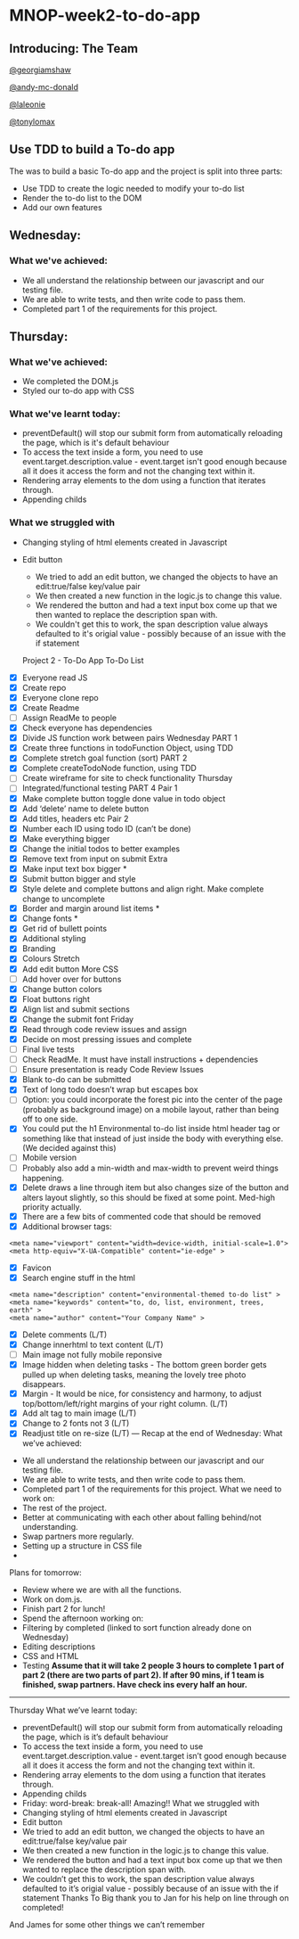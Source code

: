 # MNOP-week2-to-do-app

## Introducing: The Team

[@georgiamshaw](https://github.com/georgiamshaw)

[@andy-mc-donald](https://github.com/andy-mc-donald)

[@laleonie](https://github.com/LaLeonie)

[@tonylomax](https://github.com/tonylomax)

## Use TDD to build a To-do app

The was to build a basic To-do app and the project is split into three parts:
* Use TDD to create the logic needed to modify your to-do list 
* Render the to-do list to the DOM
* Add our own features

## Wednesday:
### What we've achieved:

* We all understand the relationship between our javascript and our testing file.
* We are able to write tests, and then write code to pass them.
* Completed part 1 of the requirements for this project.

## Thursday:
### What we've achieved:
* We completed the DOM.js
* Styled our to-do app with CSS


### What we've learnt today:
* preventDefault() will stop our submit form from automatically reloading the page, which is it's default behaviour
* To access the text inside a form, you need to use event.target.description.value - event.target isn't good enough because all it does it access the form and not the changing text within it.
* Rendering array elements to the dom using a function that iterates through.
* Appending childs

### What we struggled with
* Changing styling of html elements created in Javascript 
* Edit button
    * We tried to add an edit button, we changed the objects to have an edit:true/false key/value pair
    * We then created a new function in the logic.js to change this value. 
    * We rendered the button and had a text input box come up that we then wanted to replace the description span with. 
    * We couldn't get this to work, the span description value always defaulted to it's origial value - possibly because of an issue with the if statement
    
    
    
    
    Project 2 - To-Do App
To-Do List
- [x] Everyone read JS
- [x] Create repo
- [x] Everyone clone repo
- [x] Create Readme
- [ ] Assign ReadMe to people
- [x] Check everyone has dependencies
- [x] Divide JS function work between pairs
Wednesday
PART 1
- [x] Create three functions in todoFunction Object, using TDD
- [x] Complete stretch goal function (sort)
PART 2
- [x] Complete createTodoNode function, using TDD
- [ ] Create wireframe for site to check functionality
Thursday
- [ ] Integrated/functional testing
PART 4
Pair 1
- [x] Make complete button toggle done value in todo object
- [x] Add ‘delete’ name to delete button
- [x] Add titles, headers etc
Pair 2
- [x] Number each ID using todo ID (can’t be done)
- [x] Make everything bigger
- [x] Change the initial todos to better examples
- [x] Remove text from input on submit
Extra
- [x] Make input text box bigger *
- [x] Submit button bigger and style
- [x] Style delete and complete buttons and align right. Make complete change to uncomplete
- [x] Border and margin around list items *
- [x] Change fonts *
- [x] Get rid of bullett points
- [x] Additional styling
- [x] Branding
- [x] Colours
Stretch
- [x] Add edit button
More CSS
- [ ] Add hover over for buttons
- [x] Change button colors
- [x] Float buttons right
- [x] Align list and submit sections
- [x] Change the submit font
Friday
- [x] Read through code review issues and assign
- [x] Decide on most pressing issues and complete
- [ ] Final live tests
- [ ] Check ReadMe. It must have install instructions + dependencies
- [ ] Ensure presentation is ready
Code Review Issues
- [x] Blank to-do can be submitted
- [x] Text of long todo doesn’t wrap but escapes box
- [ ] Option: you could incorporate the forest pic into the center of the page (probably as background image) on a mobile layout, rather than being off to one side.
- [x] You could put the h1 Environmental to-do list inside html header tag or something like that instead of just inside the body with everything else. (We decided against this)
- [ ] Mobile version
- [ ] Probably also add a min-width and max-width to prevent weird things happening.
- [x] Delete draws a line through item but also changes size of the button and alters layout slightly, so this should be fixed at some point. Med-high priority actually.
- [x] There are a few bits of commented code that should be removed
- [x] Additional browser tags:
```
<meta name="viewport" content="width=device-width, initial-scale=1.0">
<meta http-equiv="X-UA-Compatible" content="ie-edge" >
```
- [x] Favicon
- [x] Search engine stuff in the html
```
<meta name="description" content="environmental-themed to-do list" >
<meta name="keywords" content="to, do, list, environment, trees, earth" >
<meta name="author" content="Your Company Name" >
```
- [x] Delete comments (L/T)
- [x] Change innerhtml to text content (L/T)
- [ ] Main image not fully mobile reponsive
- [x] Image hidden when deleting tasks - The bottom green border gets pulled up when deleting tasks, meaning the lovely tree photo disappears.
- [x] Margin - It would be nice, for consistency and harmony, to adjust top/bottom/left/right margins of your right column. (L/T)
- [x] Add alt tag to main image (L/T)
- [x] Change to 2 fonts not 3 (L/T)
- [x] Readjust title on re-size (L/T)
—
Recap at the end of Wednesday:
What we’ve achieved:
* We all understand the relationship between our javascript and our testing file.
* We are able to write tests, and then write code to pass them.
* Completed part 1 of the requirements for this project.
What we need to work on:
* The rest of the project.
* Better at communicating with each other about falling behind/not understanding.
* Swap partners more regularly.
* Setting up a structure in CSS file
*
Plans for tomorrow:
* Review where we are with all the functions.
* Work on dom.js.
* Finish part 2 for lunch!
* Spend the afternoon working on:
* Filtering by completed (linked to sort function already done on Wednesday)
* Editing descriptions
* CSS and HTML
* Testing
**Assume that it will take 2 people 3 hours to complete 1 part of part 2 (there are two parts of part 2). If after 90 mins, if 1 team is finished, swap partners.
Have check ins every half an hour.**
___
Thursday
What we’ve learnt today:
* preventDefault() will stop our submit form from automatically reloading the page, which is it’s default behaviour
* To access the text inside a form, you need to use event.target.description.value - event.target isn’t good enough because all it does it access the form and not the changing text within it.
* Rendering array elements to the dom using a function that iterates through.
* Appending childs
* Friday: word-break: break-all! Amazing!!
What we struggled with
* Changing styling of html elements created in Javascript
* Edit button
* We tried to add an edit button, we changed the objects to have an edit:true/false key/value pair
* We then created a new function in the logic.js to change this value.
* We rendered the button and had a text input box come up that we then wanted to replace the description span with.
* We couldn’t get this to work, the span description value always defaulted to it’s origial value - possibly because of an issue with the if statement
Thanks To
Big thank you to Jan for his help on line through on completed!

And James for some other things we can’t remember


